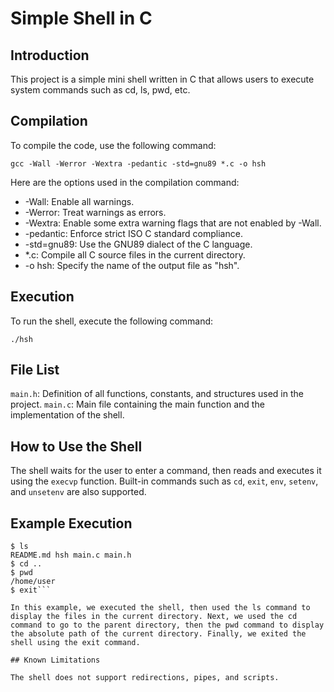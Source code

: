 # Simple Shell in C #

## Introduction ##

This project is a simple mini shell written in C that allows users to execute system commands such as cd, ls, pwd, etc.

## Compilation

To compile the code, use the following command:

```gcc -Wall -Werror -Wextra -pedantic -std=gnu89 *.c -o hsh```

Here are the options used in the compilation command:

* -Wall: Enable all warnings.
* -Werror: Treat warnings as errors.
* -Wextra: Enable some extra warning flags that are not enabled by -Wall.
* -pedantic: Enforce strict ISO C standard compliance.
* -std=gnu89: Use the GNU89 dialect of the C language.
* *.c: Compile all C source files in the current directory.
* -o hsh: Specify the name of the output file as "hsh".

## Execution

To run the shell, execute the following command:

```./hsh```

## File List

`main.h`: Definition of all functions, constants, and structures used in the project.
`main.c`: Main file containing the main function and the implementation of the shell.

## How to Use the Shell

The shell waits for the user to enter a command, then reads and executes it using the `execvp` function. Built-in commands such as `cd`, `exit`, `env`, `setenv`, and `unsetenv` are also supported.

## Example Execution

```$ ./hsh
$ ls
README.md hsh main.c main.h
$ cd ..
$ pwd
/home/user
$ exit```

In this example, we executed the shell, then used the ls command to display the files in the current directory. Next, we used the cd command to go to the parent directory, then the pwd command to display the absolute path of the current directory. Finally, we exited the shell using the exit command.

## Known Limitations

The shell does not support redirections, pipes, and scripts.

